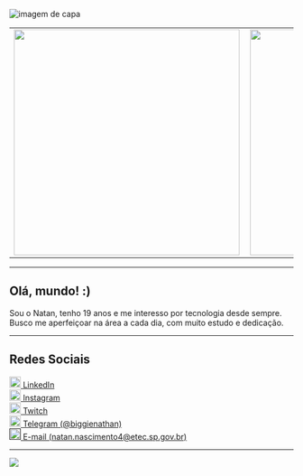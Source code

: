 ![imagem de capa](https://github.com/Natan-Abreu/Natan-Abreu/blob/main/art-dois.png)

<center>
<table>
    <tr>
        <td><img width="400px" align="left" src="https://github-readme-stats.vercel.app/api/top-langs/?username=Natan-Abreu&hide=html&layout=compact&theme=dark" /></td>
        <td><img width="400px" align="left" src="https://github-readme-stats.vercel.app/api?username=Natan-Abreu&theme=dark"/></td>
    </tr>   
</table>
</center>

---

## Olá, mundo! :)

Sou o Natan, tenho 19 anos e me interesso por tecnologia desde sempre.
Busco me aperfeiçoar na área a cada dia, com muito estudo e dedicação.

---

## Redes Sociais

<a href="https://www.linkedin.com/in/natan-abreu/">
    <img src="https://github.com/Natan-Abreu/Natan-Abreu/blob/main/linkedin.png" width="20">
    </img>
</a> <a href="https://www.linkedin.com/in/natan-abreu/">LinkedIn </a>
<br>
<a href="https://www.instagram.com/__natvn/">
    <img src="https://github.com/Natan-Abreu/Natan-Abreu/blob/main/instagram.png" width="20">
    </img>
</a> <a href="https://www.instagram.com/__natvn/">Instagram </a>
<br>
<a href="https://www.twitch.tv/meu_principe">
    <img src="https://github.com/Natan-Abreu/Natan-Abreu/blob/main/twitch.png" width="20">
    </img>
</a> <a href="https://www.twitch.tv/meu_principe">Twitch </a>
<br>
<a href="https://web.telegram.org/#/login">
    <img src="https://github.com/Natan-Abreu/Natan-Abreu/blob/main/telegram.png" width="20">
    </img>
</a> <a href="https://web.telegram.org/#/login">Telegram (@biggienathan) </a>
<br>
<a href="">
    <img src="https://github.com/Natan-Abreu/Natan-Abreu/blob/main/coding.png" width="20">
    </img>
</a> <a href="">E-mail (natan.nascimento4@etec.sp.gov.br) </a>

---

![](https://komarev.com/ghpvc/?username=Natan-Abreu&color=blue&style=flat)



<!--
**Natan-Abreu/Natan-Abreu** is a ✨ _special_ ✨ repository because its `README.md` (this file) appears on your GitHub profile.

Here are some ideas to get you started:

- 🔭 I’m currently working on ...
- 🌱 I’m currently learning ...
- 👯 I’m looking to collaborate on ...
- 🤔 I’m looking for help with ...
- 💬 Ask me about ...
- 📫 How to reach me: ...
- 😄 Pronouns: ...
- ⚡ Fun fact: ...
-->
